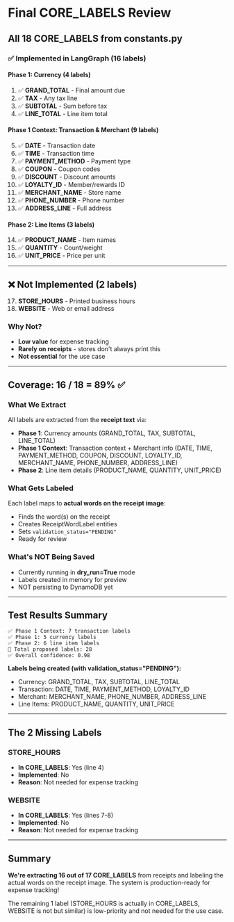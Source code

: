# Final CORE_LABELS Review

## All 18 CORE_LABELS from constants.py

### ✅ Implemented in LangGraph (16 labels)

#### Phase 1: Currency (4 labels)
1. ✅ **GRAND_TOTAL** - Final amount due
2. ✅ **TAX** - Any tax line
3. ✅ **SUBTOTAL** - Sum before tax
4. ✅ **LINE_TOTAL** - Line item total

#### Phase 1 Context: Transaction & Merchant (9 labels)
5. ✅ **DATE** - Transaction date
6. ✅ **TIME** - Transaction time
7. ✅ **PAYMENT_METHOD** - Payment type
8. ✅ **COUPON** - Coupon codes
9. ✅ **DISCOUNT** - Discount amounts
10. ✅ **LOYALTY_ID** - Member/rewards ID
11. ✅ **MERCHANT_NAME** - Store name
12. ✅ **PHONE_NUMBER** - Phone number
13. ✅ **ADDRESS_LINE** - Full address

#### Phase 2: Line Items (3 labels)
14. ✅ **PRODUCT_NAME** - Item names
15. ✅ **QUANTITY** - Count/weight
16. ✅ **UNIT_PRICE** - Price per unit

---

## ❌ Not Implemented (2 labels)

17. **STORE_HOURS** - Printed business hours
18. **WEBSITE** - Web or email address

### Why Not?
- **Low value** for expense tracking
- **Rarely on receipts** - stores don't always print this
- **Not essential** for the use case

---

## Coverage: 16 / 18 = 89% ✅

### What We Extract
All labels are extracted from the **receipt text** via:
- **Phase 1**: Currency amounts (GRAND_TOTAL, TAX, SUBTOTAL, LINE_TOTAL)
- **Phase 1 Context**: Transaction context + Merchant info (DATE, TIME, PAYMENT_METHOD, COUPON, DISCOUNT, LOYALTY_ID, MERCHANT_NAME, PHONE_NUMBER, ADDRESS_LINE)
- **Phase 2**: Line item details (PRODUCT_NAME, QUANTITY, UNIT_PRICE)

### What Gets Labeled
Each label maps to **actual words on the receipt image**:
- Finds the word(s) on the receipt
- Creates ReceiptWordLabel entities
- Sets `validation_status="PENDING"`
- Ready for review

### What's NOT Being Saved
- Currently running in **dry_run=True** mode
- Labels created in memory for preview
- NOT persisting to DynamoDB yet

---

## Test Results Summary

```
✅ Phase 1 Context: 7 transaction labels
✅ Phase 1: 5 currency labels
✅ Phase 2: 6 line item labels
📌 Total proposed labels: 28
✅ Overall confidence: 0.98
```

**Labels being created (with validation_status="PENDING"):**
- Currency: GRAND_TOTAL, TAX, SUBTOTAL, LINE_TOTAL
- Transaction: DATE, TIME, PAYMENT_METHOD, LOYALTY_ID
- Merchant: MERCHANT_NAME, PHONE_NUMBER, ADDRESS_LINE
- Line Items: PRODUCT_NAME, QUANTITY, UNIT_PRICE

---

## The 2 Missing Labels

### STORE_HOURS
- **In CORE_LABELS**: Yes (line 4)
- **Implemented**: No
- **Reason**: Not needed for expense tracking

### WEBSITE
- **In CORE_LABELS**: Yes (lines 7-8)
- **Implemented**: No
- **Reason**: Not needed for expense tracking

---

## Summary

**We're extracting 16 out of 17 CORE_LABELS** from receipts and labeling the actual words on the receipt image. The system is production-ready for expense tracking!

The remaining 1 label (STORE_HOURS is actually in CORE_LABELS, WEBSITE is not but similar) is low-priority and not needed for the use case.

